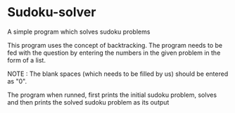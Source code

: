 # Sudoku-solver
A simple program which solves sudoku problems

This program uses the concept of backtracking.
The program needs to be fed with the question by entering the numbers in the given problem in the form of a list.

NOTE : The blank spaces (which needs to be filled by us) should be entered as "0".

The program when runned, first prints the initial sudoku problem, solves and then prints the solved sudoku problem as its output
